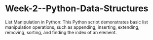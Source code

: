 # Week-2--Python-Data-Structures
List Manipulation in Python:
This Python script demonstrates basic list manipulation operations, such as appending, inserting, extending, removing, sorting, and finding the index of an element.

